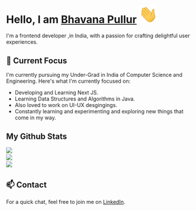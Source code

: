 # Hello, I am <a  href="https://www.linkedin.com/in/bhavpullur/">Bhavana Pullur</a> <img src="https://raw.githubusercontent.com/ABSphreak/ABSphreak/master/gifs/Hi.gif" width="50px">

I'm a  frontend developer ,in India, with a passion for crafting delightful user experiences. 

## 🔭 Current Focus 

I'm currently pursuing my Under-Grad in India of Computer Science and Engineering. Here's what I'm currently focused on:

- Developing and Learning Next JS.
- Learning Data Structures and Algorithms in Java.
- Also loved to work on UI-UX desgingings.
- Constantly learning and experimenting and exploring new things that come in my way.


## My Github Stats
![](https://github-readme-stats.vercel.app/api?username=bhavpullur&theme=nightowl&hide_border=true&include_all_commits=false&count_private=false)<br/>
![](https://github-readme-streak-stats.herokuapp.com/?user=bhavpullur&theme=nightowl&hide_border=true)<br/>
![](https://github-readme-stats.vercel.app/api/top-langs/?username=bhavpullur&theme=nightowl&hide_border=true&include_all_commits=false&count_private=false&layout=compact)



## 📫 Contact

 For a quick chat, feel free to join me on [LinkedIn]([https://www.linkedin.com/in/bhavpullur/](https://www.linkedin.com/in/bhavana-pullur-836115249/)). 
